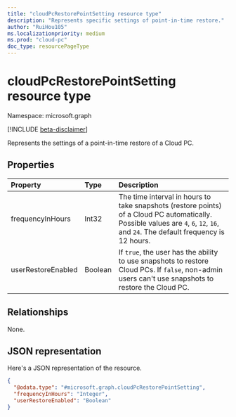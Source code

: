 ```yaml
---
title: "cloudPcRestorePointSetting resource type"
description: "Represents specific settings of point-in-time restore."
author: "RuiHou105"
ms.localizationpriority: medium
ms.prod: "cloud-pc"
doc_type: resourcePageType
---
```


# cloudPcRestorePointSetting resource type

Namespace: microsoft.graph

[!INCLUDE [beta-disclaimer](../../includes/beta-disclaimer.md)]

Represents the settings of a point-in-time restore of a Cloud PC.

## Properties

|Property|Type|Description|
|:---|:---|:---|
|frequencyInHours|Int32|The time interval in hours to take snapshots (restore points) of a Cloud PC automatically. Possible values are `4`, `6`, `12`, `16`, and `24`. The default frequency is 12 hours.|
|userRestoreEnabled|Boolean|If `true`, the user has the ability to use snapshots to restore Cloud PCs. If `false`, non-admin users can't use snapshots to restore the Cloud PC.|

## Relationships

None.

## JSON representation

Here's a JSON representation of the resource.
<!-- {
  "blockType": "resource",
  "@odata.type": "microsoft.graph.cloudPcRestorePointSetting"
}
-->

``` json
{
  "@odata.type": "#microsoft.graph.cloudPcRestorePointSetting",
  "frequencyInHours": "Integer",
  "userRestoreEnabled": "Boolean"
}
```
